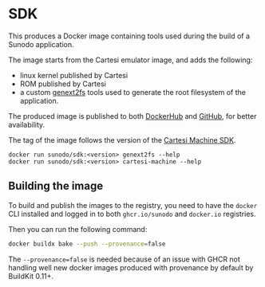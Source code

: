 # SDK

This produces a Docker image containing tools used during the build of a Sunodo application.

The image starts from the Cartesi emulator image, and adds the following:

- linux kernel published by Cartesi
- ROM published by Cartesi
- a custom [genext2fs](https://github.com/cartesi/genext2fs/tree/next) tools used to generate the root filesystem of the application.

The produced image is published to both [DockerHub](https://hub.docker.com/repository/docker/sunodo/sdk/general) and [GitHub](https://github.com/orgs/sunodo/packages/container/package/sdk), for better availability.

The tag of the image follows the version of the [Cartesi Machine SDK](https://github.com/cartesi/machine-emulator-sdk/tags).

```shell
docker run sunodo/sdk:<version> genext2fs --help
docker run sunodo/sdk:<version> cartesi-machine --help
```

## Building the image

To build and publish the images to the registry, you need to have the `docker` CLI installed and logged in to both `ghcr.io/sunodo` and `docker.io` registries.

Then you can run the following command:

```bash
docker buildx bake --push --provenance=false
```

The `--provenance=false` is needed because of an issue with GHCR not handling well new docker images produced with provenance by default by BuildKit 0.11+.
